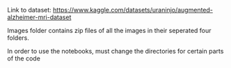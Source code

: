 Link to dataset: https://www.kaggle.com/datasets/uraninjo/augmented-alzheimer-mri-dataset

Images folder contains zip files of all the images in their seperated four folders. 

In order to use the notebooks, must change the directories for certain parts of the code
